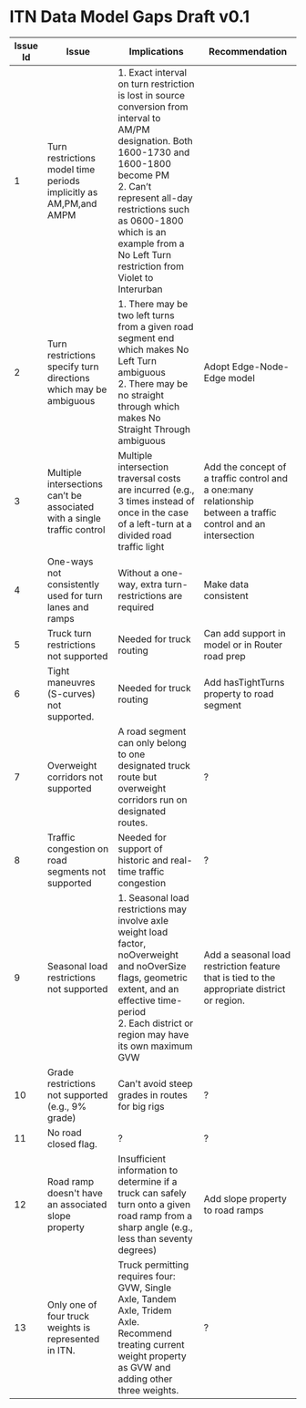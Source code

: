 # ITN Data Model Gaps Draft v0.1

|Issue Id| Issue                        | Implications                 | Recommendation
|---|------------------------------|------------------------------|-------------------------------------------------------------------|
|1|Turn restrictions model time periods implicitly as AM,PM,and AMPM | 1. Exact interval on turn restriction is lost in source conversion from interval to AM/PM designation. Both 1600-1730 and 1600-1800 become PM <br>2. Can’t represent all-day restrictions such as 0600-1800 which is an example from a No Left Turn restriction from Violet to Interurban |
|2|Turn restrictions specify turn directions which may be ambiguous|1. There may be two left turns from a given road segment end which makes No Left Turn ambiguous<br>2. There may be no straight through which makes No Straight Through ambiguous|Adopt Edge-Node-Edge model
|3|Multiple intersections can’t be associated with a single traffic control|Multiple intersection traversal costs are incurred (e.g., 3 times instead of once in the case of a left-turn at a divided road traffic light|Add the concept of a traffic control and a one:many relationship between a traffic control and an intersection
|4|One-ways not consistently used for turn lanes and ramps|Without a one-way, extra turn-restrictions are required|Make data consistent
|5|Truck turn restrictions not supported|Needed for truck routing|Can add support in model or in Router road prep
|6|Tight maneuvres (S-curves) not supported.|Needed for truck routing| Add hasTightTurns property to road segment
|7|Overweight corridors not supported|A road segment can only belong to one designated truck route but overweight corridors run on designated routes.|?
|8|Traffic congestion on road segments not supported|Needed for support of historic and real-time traffic congestion|?
|9|Seasonal load restrictions not supported|1. Seasonal load restrictions may involve axle weight load factor, noOverweight and noOverSize flags, geometric extent, and an effective time-period<br>2. Each district or region may have its own maximum GVW|Add a seasonal load restriction feature that is tied to the appropriate district or region.
|10|Grade restrictions not supported (e.g., 9% grade)|Can't avoid steep grades in routes for big rigs|?
|11|No road closed flag.|?|?
|12|Road ramp doesn't have an associated slope property| Insufficient information to determine if a truck can safely turn onto a given road ramp from a sharp angle (e.g., less than seventy degrees)|Add slope property to road ramps
|13|Only one of four truck weights is represented in ITN.|Truck permitting requires four: GVW, Single Axle, Tandem Axle, Tridem Axle. Recommend treating current weight  property as GVW and adding other three weights.|?
